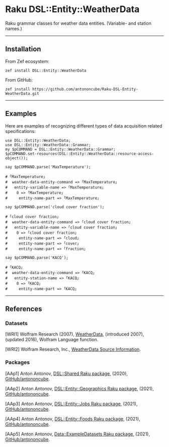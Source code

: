 # Raku DSL::Entity::WeatherData

Raku grammar classes for weather data entities. (Variable- and station names.)

------

## Installation

From Zef ecosystem:

```
zef install DSL::Entity::WeatherData
```

From GitHub:

```
zef install https://github.com/antononcube/Raku-DSL-Entity-WeatherData.git
```

------

## Examples

Here are examples of recognizing different types of data acquisition related specifications:

```perl6
use DSL::Entity::WeatherData;
use DSL::Entity::WeatherData::Grammar;
my $pCOMMAND = DSL::Entity::WeatherData::Grammar;
$pCOMMAND.set-resources(DSL::Entity::WeatherData::resource-access-object());

say $pCOMMAND.parse('MaxTemperature');
```
```
# ｢MaxTemperature｣
#  weather-data-entity-command => ｢MaxTemperature｣
#   entity-variable-name => ｢MaxTemperature｣
#    0 => ｢MaxTemperature｣
#     entity-name-part => ｢MaxTemperature｣
```

```perl6
say $pCOMMAND.parse('cloud cover fraction');
```
```
# ｢cloud cover fraction｣
#  weather-data-entity-command => ｢cloud cover fraction｣
#   entity-variable-name => ｢cloud cover fraction｣
#    0 => ｢cloud cover fraction｣
#     entity-name-part => ｢cloud｣
#     entity-name-part => ｢cover｣
#     entity-name-part => ｢fraction｣
```

```perl6
say $pCOMMAND.parse('KACQ');
```
```
# ｢KACQ｣
#  weather-data-entity-command => ｢KACQ｣
#   entity-station-name => ｢KACQ｣
#    0 => ｢KACQ｣
#     entity-name-part => ｢KACQ｣
```

------

## References

### Datasets

[WRI1]
Wolfram Research (2007),
[WeatherData](https://reference.wolfram.com/language/ref/WeatherData.html),
(introduced 2007), (updated 2016),
Wolfram Language function.

[WRI2] Wolfram Research, Inc.,
[WeatherData Source Information](https://reference.wolfram.com/language/note/WeatherDataSourceInformation.html).


### Packages

[AAp1] Anton Antonov,
[DSL::Shared Raku package](https://github.com/antononcube/Raku-DSL-Shared),
(2020),
[GitHub/antononcube](https://github.com/antononcube).

[AAp2] Anton Antonov,
[DSL::Entity::Geographics Raku package](https://github.com/antononcube/Raku-DSL-Entity-Geographics),
(2021),
[GitHub/antononcube](https://github.com/antononcube).

[AAp3] Anton Antonov,
[DSL::Entity::Jobs Raku package](https://github.com/antononcube/Raku-DSL-Entity-Jobs),
(2021),
[GitHub/antononcube](https://github.com/antononcube).

[AAp4] Anton Antonov,
[DSL::Entity::Foods Raku package](https://github.com/antononcube/Raku-DSL-Entity-Foods),
(2021),
[GitHub/antononcube](https://github.com/antononcube).

[AAp5] Anton Antonov,
[Data::ExampleDatasets Raku package](https://github.com/antononcube/Raku-Data-ExampleDatasets),
(2021),
[GitHub/antononcube](https://github.com/antononcube).